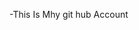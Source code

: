 -This Is Mhy git hub Account

<!---
memonkamran52/memonkamran52 is a ✨ special ✨ repository because its `README.md` (this file) appears on your GitHub profile.
You can click the Preview link to take a look at your changes.
--->
